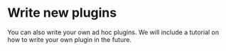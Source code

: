 # Write new plugins

You can also write your own ad hoc plugins. We will include a tutorial on how to write your own plugin in the future.   